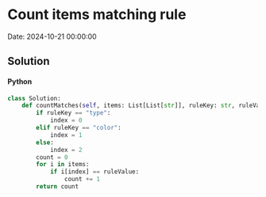 # Count items matching rule

Date: 2024-10-21 00:00:00

## Solution

#### Python
```python
class Solution:
    def countMatches(self, items: List[List[str]], ruleKey: str, ruleValue: str) -> int:
        if ruleKey == "type":
            index = 0
        elif ruleKey == "color":
            index = 1
        else:
            index = 2
        count = 0
        for i in items:
            if i[index] == ruleValue:
                count += 1
        return count
 ```